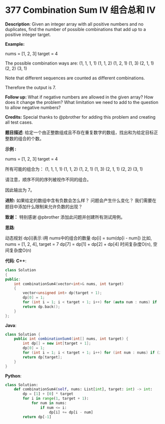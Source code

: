 # 377 Combination Sum IV 组合总和 Ⅳ

__Description__:
Given an integer array with all positive numbers and no duplicates, find the number of possible combinations that add up to a positive integer target.

__Example:__

nums = [1, 2, 3]
target = 4

The possible combination ways are:
(1, 1, 1, 1)
(1, 1, 2)
(1, 2, 1)
(1, 3)
(2, 1, 1)
(2, 2)
(3, 1)

Note that different sequences are counted as different combinations.

Therefore the output is 7.

__Follow up:__
What if negative numbers are allowed in the given array?
How does it change the problem?
What limitation we need to add to the question to allow negative numbers?

__Credits:__
Special thanks to @pbrother for adding this problem and creating all test cases.

__题目描述__:
给定一个由正整数组成且不存在重复数字的数组，找出和为给定目标正整数的组合的个数。

__示例 :__

nums = [1, 2, 3]
target = 4

所有可能的组合为：
(1, 1, 1, 1)
(1, 1, 2)
(1, 2, 1)
(1, 3)
(2, 1, 1)
(2, 2)
(3, 1)

请注意，顺序不同的序列被视作不同的组合。

因此输出为 7。

__进阶:__
如果给定的数组中含有负数会怎么样？
问题会产生什么变化？
我们需要在题目中添加什么限制来允许负数的出现？

__致谢：__
特别感谢 @pbrother 添加此问题并创建所有测试用例。

__思路__:

动态规划
dp[i]表示 i用 nums中的组合的数量
dp[i] = sum(dp[i - num])
比如, nums = [1, 2, 4], target = 7
dp[7] = dp[1] + dp[2] + dp[4]
时间复杂度O(n), 空间复杂度O(n)

__代码__:
__C++__:

```C++
class Solution 
{
public:
    int combinationSum4(vector<int>& nums, int target) 
    {
        vector<unsigned int> dp(target + 1);
        dp[0] = 1;
        for (int i = 1; i < target + 1; i++) for (auto num : nums) if (i >= num) dp[i] += dp[i - num];
        return dp.back();
    }
};
```

__Java__:

```Java
class Solution {
    public int combinationSum4(int[] nums, int target) {
        int dp[] = new int[target + 1];
        dp[0] = 1;
        for (int i = 1; i < target + 1; i++) for (int num : nums) if (i >= num) dp[i] += dp[i - num];
        return dp[target];
    }
}
```

__Python__:

```Python
class Solution:
    def combinationSum4(self, nums: List[int], target: int) -> int:
        dp = [1] + [0] * target
        for i in range(1, target + 1):
            for num in nums:
                if num <= i:
                    dp[i] += dp[i - num]
        return dp[-1]
```
